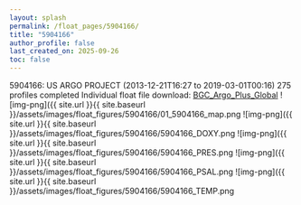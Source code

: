 ```yaml
---
layout: splash
permalink: /float_pages/5904166/
title: "5904166"
author_profile: false
last_created_on: 2025-09-26
toc: false
---
```

 
5904166: US ARGO PROJECT (2013-12-21T16:27 to 2019-03-01T00:16)
275 profiles completed
Individual float file download: [BGC_Argo_Plus_Global](https://ftp.soest.hawaii.edu/bgc_argo_plus/Individual_Floats/outliers_removed/5904166_Sprof_processed.nc)
![img-png]({{ site.url }}{{ site.baseurl }}/assets/images/float_figures/5904166/01_5904166_map.png
![img-png]({{ site.url }}{{ site.baseurl }}/assets/images/float_figures/5904166/5904166_DOXY.png
![img-png]({{ site.url }}{{ site.baseurl }}/assets/images/float_figures/5904166/5904166_PRES.png
![img-png]({{ site.url }}{{ site.baseurl }}/assets/images/float_figures/5904166/5904166_PSAL.png
![img-png]({{ site.url }}{{ site.baseurl }}/assets/images/float_figures/5904166/5904166_TEMP.png
